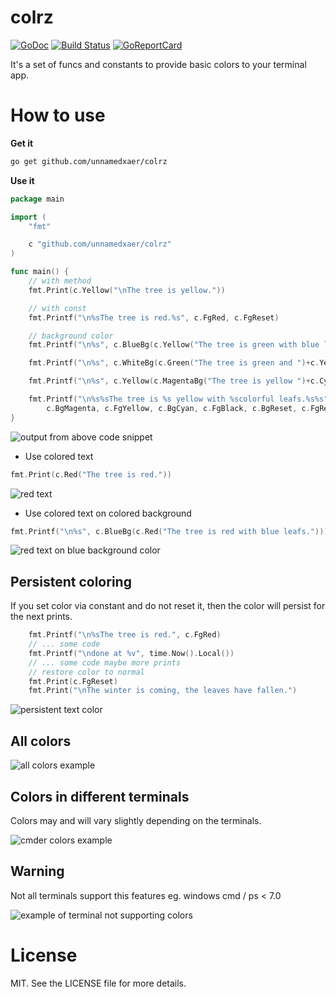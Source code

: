 colrz
==

[![GoDoc](https://godoc.org/github.com/unnamedxaer/colrz?status.svg)](https://godoc.org/github.com/unnamedxaer/colrz)
[![Build Status](https://travis-ci.org/unnamedxaer/colrz.svg)](https://travis-ci.org/unnamedxaer/colrz)
[![GoReportCard](https://goreportcard.com/badge/unnamedxaer/colrz)](https://goreportcard.com/report/unnamedxaer/colrz)

It's a set of funcs and constants to provide basic colors to your terminal app.

# How to use

**Get it**

```bash
go get github.com/unnamedxaer/colrz
```

**Use it**
```go
package main

import (
	"fmt"

	c "github.com/unnamedxaer/colrz"
)

func main() {
	// with method
	fmt.Print(c.Yellow("\nThe tree is yellow."))

	// with const
	fmt.Printf("\n%sThe tree is red.%s", c.FgRed, c.FgReset)

	// background color
	fmt.Printf("\n%s", c.BlueBg(c.Yellow("The tree is green with blue leafs.")))

	fmt.Printf("\n%s", c.WhiteBg(c.Green("The tree is green and ")+c.Yellow("yellow with white leafs.")))

	fmt.Printf("\n%s", c.Yellow(c.MagentaBg("The tree is yellow ")+c.CyanBg(" with colorful leafs.")))

	fmt.Printf("\n%s%sThe tree is %s yellow with %scolorful leafs.%s%s",
		c.BgMagenta, c.FgYellow, c.BgCyan, c.FgBlack, c.BgReset, c.FgReset)
}
```

![output from above code snippet](/../../../../unnamedxaer/assets/blob/main/images/colrz/example.png)

* Use colored text
```go
fmt.Print(c.Red("The tree is red."))
```
![red text](/../../../../unnamedxaer/assets/blob/main/images/colrz/red_text.png)

* Use colored text on colored background
```go
fmt.Printf("\n%s", c.BlueBg(c.Red("The tree is red with blue leafs.")))
```

![red text on blue background color](/../../../../unnamedxaer/assets/blob/main/images/colrz/red_text_blue_bg.png)

## Persistent coloring

If you set color via constant and do not reset it, 
then the color will persist for the next prints.

```go
	fmt.Printf("\n%sThe tree is red.", c.FgRed)
	// ... some code
	fmt.Printf("\ndone at %v", time.Now().Local())
	// ... some code maybe more prints
	// restore color to normal
	fmt.Print(c.FgReset)
	fmt.Print("\nThe winter is coming, the leaves have fallen.")
```

![persistent text color](/../../../../unnamedxaer/assets/blob/main/images/colrz/persistent_color.png)

## All colors

![all colors example](/../../../../unnamedxaer/assets/blob/main/images/colrz/all_colors.png)

## Colors in different terminals

Colors may and will vary slightly depending on the terminals.

![cmder colors example](/../../../../unnamedxaer/assets/blob/main/images/colrz/example_cmder.png)

## Warning
Not all terminals support this features eg. windows cmd / ps < 7.0

![example of terminal not supporting colors](/../../../../unnamedxaer/assets/blob/main/images/colrz/unsupported_terminal.png)

# License

MIT. See the LICENSE file for more details.